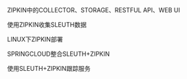 ZIPKIN中的COLLECTOR、STORAGE、RESTFUL API、WEB UI

使用ZIPKIN收集SLEUTH数据

LINUX下ZIPKIN部署

SPRINGCLOUD整合SLEUTH+ZIPKIN

使用SLEUTH+ZIPKIN跟踪服务